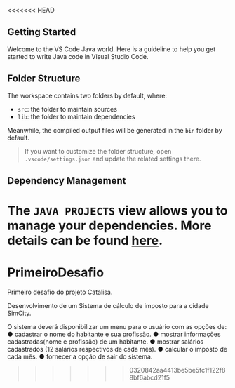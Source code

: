 <<<<<<< HEAD
## Getting Started

Welcome to the VS Code Java world. Here is a guideline to help you get started to write Java code in Visual Studio Code.

## Folder Structure

The workspace contains two folders by default, where:

- `src`: the folder to maintain sources
- `lib`: the folder to maintain dependencies

Meanwhile, the compiled output files will be generated in the `bin` folder by default.

> If you want to customize the folder structure, open `.vscode/settings.json` and update the related settings there.

## Dependency Management

The `JAVA PROJECTS` view allows you to manage your dependencies. More details can be found [here](https://github.com/microsoft/vscode-java-dependency#manage-dependencies).
=======
# PrimeiroDesafio
Primeiro desafio do projeto Catalisa. 

Desenvolvimento de um Sistema de cálculo de imposto para a cidade SimCity.

O sistema deverá disponibilizar um menu para o usuário com as opções de:
● cadastrar o nome do habitante e sua profissão.
● mostrar informações cadastradas(nome e profissão) de um habitante.
● mostrar salários cadastrados (12 salários respectivos de cada mês).
● calcular o imposto de cada mês.
● fornecer a opção de sair do sistema.
>>>>>>> 0320842aa4413be5be5fc1f122f88bf6abcd21f5
